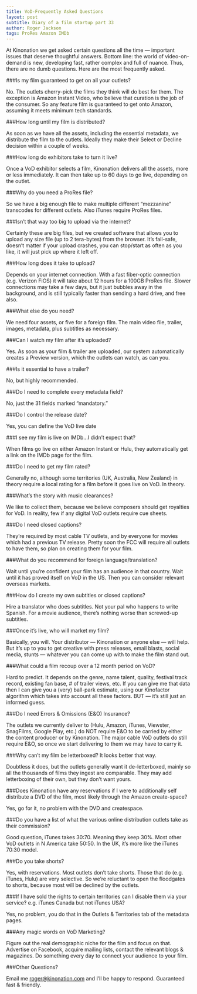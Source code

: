 ```yaml
---
title: VoD-Frequently Asked Questions
layout: post
subtitle: Diary of a film startup part 33
author: Roger Jackson
tags: ProRes Amazon IMDb
---
```


At Kinonation we get asked certain questions all the time — important issues that deserve thoughtful answers. Bottom line: the world of video-on-demand is new, developing fast, rather complex and full of nuance. Thus, there are no dumb questions. Here are the most frequently asked.

###Is my film guaranteed to get on all your outlets?

No. The outlets cherry-pick the films they think will do best for them. The exception is Amazon Instant Video, who believe that curation is the job of the consumer. So any feature film is guaranteed to get onto Amazon, assuming it meets minimum tech standards.

###How long until my film is distributed?

As soon as we have all the assets, including the essential metadata, we distribute the film to the outlets. Ideally they make their Select or Decline decision within a couple of weeks.

###How long do exhibitors take to turn it live?

Once a VoD exhibitor selects a film, Kinonation delivers all the assets, more or less immediately.  It can then take up to 60 days to go live, depending on the outlet.

###Why do you need a ProRes file?

So we have a big enough file to make multiple different “mezzanine” transcodes for different outlets. Also iTunes require ProRes files.

###Isn’t that way too big to upload via the internet?

Certainly these are big files, but we created software that allows you to upload any size file (up to 2 tera-bytes) from the browser. It’s fail-safe, doesn’t matter if your upload crashes, you can stop/start as often as you like, it will just pick up where it left off.

###How long does it take to upload?

Depends on your internet connection. With a fast fiber-optic connection (e.g. Verizon FiOS) it will take about 12 hours for a 100GB ProRes file. Slower connections may take a few days, but it just bubbles away in the background, and is still typically faster than sending a hard drive, and free also.

###What else do you need?

We need four assets, or five for a foreign film. The main video file, trailer, images, metadata, plus subtitles as necessary.

###Can I watch my film after it’s uploaded?

Yes. As soon as your film & trailer are uploaded, our system automatically creates a Preview version, which the outlets can watch, as can you.

###Is it essential to have a trailer?

No, but highly recommended.

###Do I need to complete every metadata field?

No, just the 31 fields marked “mandatory.”

###Do I control the release date?

Yes, you can define the VoD live date

###I see my film is live on IMDb…I didn’t expect that?

When films go live on either Amazon Instant or Hulu, they automatically get a link on the IMDb page for the film.

###Do I need to get my film rated?

Generally no, although some territories (UK, Australia, New Zealand) in theory require a local rating for a film before it goes live on VoD. In theory.

###What’s the story with music clearances?

We like to collect them, because we believe composers should get royalties for VoD. In reality, few if any digital VoD outlets require cue sheets.

###Do I need closed captions?

They’re required by most cable TV outlets, and by everyone for movies which had a previous TV release. Pretty soon the FCC will require all outlets to have them, so plan on creating them for your film.

###What do you recommend for foreign language/translation?

Wait until you’re confident your film has an audience in that country. Wait until it has proved itself on VoD in the US. Then you can consider relevant overseas markets.

###How do I create my own subtitles or closed captions?

Hire a translator who does subtitles. Not your pal who happens to write Spanish. For a movie audience, there’s nothing worse than screwed-up subtitles.

###Once it’s live, who will market my film?

Basically, you will. Your distributor — Kinonation or anyone else — will help. But it’s up to you to get creative with press releases, email blasts, social media, stunts — whatever you can come up with to make the film stand out.

###What could a film recoup over a 12 month period on VoD?

Hard to predict. It depends on the genre, name talent, quality, festival track record, existing fan base, # of trailer views, etc. If you can give me that data then I can give you a (very) ball-park estimate, using our Kinofactor algorithm which takes into account all these factors.  BUT — it’s still just an informed guess.

###Do I need Errors & Omissions (E&O) Insurance?

The outlets we currently deliver to (Hulu, Amazon, iTunes, Viewster, SnagFilms, Google Play, etc.) do NOT require E&O to be carried by either the content producer or by Kinonation. The major cable VoD outlets do still require E&O, so once we start delivering to them we may have to carry it.

###Why can’t my film be letterboxed? It looks better that way.

Doubtless it does, but the outlets generally want it de-letterboxed, mainly so all the thousands of films they ingest are comparable. They may add letterboxing of their own, but they don’t want yours.

###Does Kinonation have any reservations if I were to additionally self distribute a DVD of the film, most likely through the Amazon create-space?

Yes, go for it, no problem with the DVD and createspace.

###Do you have a list of what the various online distribution outlets take as their commission?

Good question, iTunes takes 30:70. Meaning they keep 30%. Most other VoD outlets in N America take 50:50. In the UK, it’s more like the iTunes 70:30 model.

###Do you take shorts?

Yes, with reservations. Most outlets don’t take shorts. Those that do (e.g. iTunes, Hulu) are very selective. So we’re reluctant to open the floodgates to shorts, because most will be declined by the outlets.

###If I have sold the rights to certain territories can I disable them via your service? e.g. iTunes Canada but not iTunes USA?

Yes, no problem, you do that in the Outlets & Territories tab of the metadata pages.

###Any magic words on VoD Marketing?

Figure out the real demographic niche for the film and focus on that. Advertise on Facebook, acquire mailing lists, contact the relevant blogs & magazines. Do something every day to connect your audience to your film.

###Other Questions?

Email me roger@kinonation.com and I’ll be happy to respond. Guaranteed fast & friendly.
